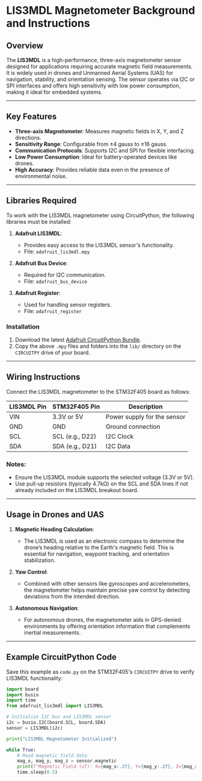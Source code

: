 # LIS3MDL Magnetometer Background and Instructions

## Overview
The **LIS3MDL** is a high-performance, three-axis magnetometer sensor designed for applications requiring accurate magnetic field measurements. It is widely used in drones and Unmanned Aerial Systems (UAS) for navigation, stability, and orientation sensing. The sensor operates via I2C or SPI interfaces and offers high sensitivity with low power consumption, making it ideal for embedded systems.

---

## Key Features
- **Three-axis Magnetometer**: Measures magnetic fields in X, Y, and Z directions.
- **Sensitivity Range**: Configurable from ±4 gauss to ±16 gauss.
- **Communication Protocols**: Supports I2C and SPI for flexible interfacing.
- **Low Power Consumption**: Ideal for battery-operated devices like drones.
- **High Accuracy**: Provides reliable data even in the presence of environmental noise.

---

## Libraries Required
To work with the LIS3MDL magnetometer using CircuitPython, the following libraries must be installed:

1. **Adafruit LIS3MDL**: 
   - Provides easy access to the LIS3MDL sensor's functionality.
   - File: `adafruit_lis3mdl.mpy`

2. **Adafruit Bus Device**:
   - Required for I2C communication.
   - File: `adafruit_bus_device`

3. **Adafruit Register**:
   - Used for handling sensor registers.
   - File: `adafruit_register`

### Installation
1. Download the latest [Adafruit CircuitPython Bundle](https://circuitpython.org/libraries).
2. Copy the above `.mpy` files and folders into the `lib/` directory on the `CIRCUITPY` drive of your board.

---

## Wiring Instructions
Connect the LIS3MDL magnetometer to the STM32F405 board as follows:

| **LIS3MDL Pin** | **STM32F405 Pin**      | **Description**            |
|------------------|------------------------|----------------------------|
| VIN             | 3.3V or 5V            | Power supply for the sensor |
| GND             | GND                   | Ground connection          |
| SCL             | SCL (e.g., D22)       | I2C Clock                  |
| SDA             | SDA (e.g., D21)       | I2C Data                   |

### Notes:
- Ensure the LIS3MDL module supports the selected voltage (3.3V or 5V).
- Use pull-up resistors (typically 4.7kΩ) on the SCL and SDA lines if not already included on the LIS3MDL breakout board.

---

## Usage in Drones and UAS
1. **Magnetic Heading Calculation**:
   - The LIS3MDL is used as an electronic compass to determine the drone’s heading relative to the Earth's magnetic field. This is essential for navigation, waypoint tracking, and orientation stabilization.
   
2. **Yaw Control**:
   - Combined with other sensors like gyroscopes and accelerometers, the magnetometer helps maintain precise yaw control by detecting deviations from the intended direction.

3. **Autonomous Navigation**:
   - For autonomous drones, the magnetometer aids in GPS-denied environments by offering orientation information that complements inertial measurements.

---

## Example CircuitPython Code
Save this example as `code.py` on the STM32F405's `CIRCUITPY` drive to verify LIS3MDL functionality:

```python
import board
import busio
import time
from adafruit_lis3mdl import LIS3MDL

# Initialize I2C bus and LIS3MDL sensor
i2c = busio.I2C(board.SCL, board.SDA)
sensor = LIS3MDL(i2c)

print("LIS3MDL Magnetometer Initialized")

while True:
    # Read magnetic field data
    mag_x, mag_y, mag_z = sensor.magnetic
    print(f"Magnetic Field (uT): X={mag_x:.2f}, Y={mag_y:.2f}, Z={mag_z:.2f}")
    time.sleep(0.5)
